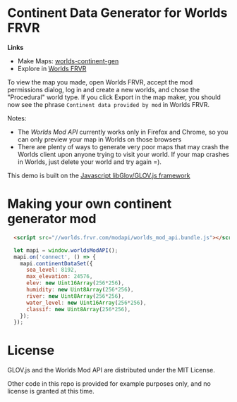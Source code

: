 Continent Data Generator for Worlds FRVR
========================================

**Links**
* Make Maps: [worlds-continent-gen](http://jimbly.github.io/worlds-continent-gen/)
* Explore in [Worlds FRVR](https://worlds.frvr.com/)

To view the map you made, open Worlds FRVR, accept the mod permissions dialog, log in and create a new worlds, and chose
the "Procedural" world type.  If you click Export in the map maker, you should now see
the phrase `Continent data provided by mod` in Worlds FRVR.

Notes:
* The *Worlds Mod API* currently works only in Firefox and Chrome, so you can only preview your map in Worlds on those browsers
* There are plenty of ways to generate very poor maps that may crash the Worlds client upon anyone trying to visit your world.  If your map crashes in Worlds, just delete your world and try again =).

This demo is built on the [Javascript libGlov/GLOV.js framework](https://github.com/Jimbly/glovjs)

Making your own continent generator mod
=======================================

```html
  <script src="//worlds.frvr.com/modapi/worlds_mod_api.bundle.js"></script>
```
```javascript
  let mapi = window.worldsModAPI();
  mapi.on('connect', () => {
    mapi.continentDataSet({
      sea_level: 8192,
      max_elevation: 24576,
      elev: new Uint16Array(256*256),
      humidity: new Uint8Array(256*256),
      river: new Uint8Array(256*256),
      water_level: new Uint16Array(256*256),
      classif: new Uint8Array(256*256),
    });
  });

```

License
=======
GLOV.js and the Worlds Mod API are distributed under the MIT License.

Other code in this repo is provided for example purposes only, and no license is granted at this time.
